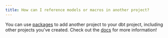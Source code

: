 ```yaml
---
title: How can I reference models or macros in another project?
---
```


You can use [packages](package-management) to add another project to your dbt
project, including other projects you've created. Check out the [docs](package-management)
for more information! 
